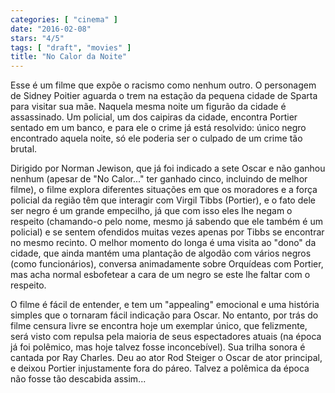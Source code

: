```yaml
---
categories: [ "cinema" ]
date: "2016-02-08"
stars: "4/5"
tags: [ "draft", "movies" ]
title: "No Calor da Noite"
---
```

Esse é um filme que expõe o racismo como nenhum outro. O personagem de
Sidney Poitier aguarda o trem na estação da pequena cidade de Sparta
para visitar sua mãe. Naquela mesma noite um figurão da cidade é
assassinado. Um policial, um dos caipiras da cidade, encontra Portier
sentado em um banco, e para ele o crime já está resolvido: único negro
encontrado aquela noite, só ele poderia ser o culpado de um crime tão
brutal.

Dirigido por Norman Jewison, que já foi indicado a sete Oscar e não
ganhou nenhum (apesar de "No Calor..." ter ganhado cinco, incluindo de
melhor filme), o filme explora diferentes situações em que os moradores
e a força policial da região têm que interagir com Virgil Tibbs
(Portier), e o fato dele ser negro é um grande empecilho, já que com
isso eles lhe negam o respeito (chamando-o pelo nome, mesmo já sabendo
que ele também é um policial) e se sentem ofendidos muitas vezes apenas
por Tibbs se encontrar no mesmo recinto. O melhor momento do longa é
uma visita ao "dono" da cidade, que ainda mantém uma plantação de
algodão com vários negros (como funcionários), conversa animadamente
sobre Orquídeas com Portier, mas acha normal esbofetear a cara de um
negro se este lhe faltar com o respeito.

O filme é fácil de entender, e tem um "appealing" emocional e uma
história simples que o tornaram fácil indicação para Oscar. No
entanto, por trás do filme censura livre se encontra hoje um exemplar
único, que felizmente, será visto com repulsa pela maioria de seus
espectadores atuais (na época já foi polêmico, mas hoje talvez fosse
inconcebível). Sua trilha sonora é cantada por Ray Charles. Deu ao ator
Rod Steiger o Oscar de ator principal, e deixou Portier injustamente
fora do páreo. Talvez a polêmica da época não fosse tão descabida
assim...
